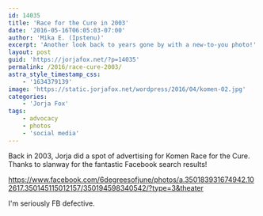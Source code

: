 ```yaml
---
id: 14035
title: 'Race for the Cure in 2003'
date: '2016-05-16T06:05:03-07:00'
author: 'Mika E. (Ipstenu)'
excerpt: 'Another look back to years gone by with a new-to-you photo!'
layout: post
guid: 'https://jorjafox.net/?p=14035'
permalink: /2016/race-cure-2003/
astra_style_timestamp_css:
    - '1634379139'
image: 'https://static.jorjafox.net/wordpress/2016/04/komen-02.jpg'
categories:
    - 'Jorja Fox'
tags:
    - advocacy
    - photos
    - 'social media'
---
```


Back in 2003, Jorja did a spot of advertising for Komen Race for the Cure. Thanks to slanway for the fantastic Facebook search results!

https://www.facebook.com/6degreesofjune/photos/a.350183931674942.102617.350145115012157/350194598340542/?type=3&theater

I'm seriously FB defective.